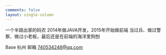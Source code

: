 ```yaml
---
comments: false
layout: single-column
---
```


一个半路出家的码农
2014年做JAVA开发，2015年开始做前端
当过兵、做过警察、做过小老板，最后还是在前端的海洋里狗刨

Base 杭州
邮箱 <740534248@qq.com>